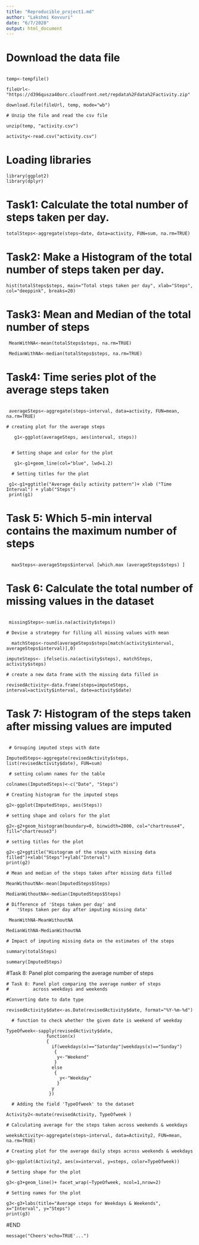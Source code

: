 ```yaml
---
title: "Reproducible_project1.md"
author: "Lakshmi Kovvuri"
date: "6/7/2020"
output: html_document
---
```

  
  # Download the data file
  
  ```{r}
  
  temp<-tempfile()
  
  fileUrl<-"https://d396qusza40orc.cloudfront.net/repdata%2Fdata%2Factivity.zip"
  
  download.file(fileUrl, temp, mode="wb")
  
  # Unzip the file and read the csv file
  
  unzip(temp, "activity.csv")
  
  activity<-read.csv("activity.csv")
  ```
  
  # Loading libraries
  
  ```{r}
  library(ggplot2)
  library(dplyr)
  ```
  # Task1: Calculate the total number of steps taken per day.
  
  ```{r}
  totalSteps<-aggregate(steps~date, data=activity, FUN=sum, na.rm=TRUE)
  ```
  # Task2: Make a Histogram of the total number of steps taken per day.
  
  ```{r}
  hist(totalSteps$steps, main="Total steps taken per day", xlab="Steps", col="deeppink", breaks=20)
  
  ```
  # Task3: Mean and Median of the total number of steps
  
  ```{r}
   MeanWithNA<-mean(totalSteps$steps, na.rm=TRUE)
  
   MedianWithNA<-median(totalSteps$steps, na.rm=TRUE)
  ```
  
  # Task4: Time series plot of the average steps taken 
  
  ```{r}
  
   averageSteps<-aggregate(steps~interval, data=activity, FUN=mean, na.rm=TRUE)
  ```
  
    # creating plot for the average steps
  ```{r}
     g1<-ggplot(averageSteps, aes(interval, steps))
  
  
    # Setting shape and color for the plot
  
     g1<-g1+geom_line(col="blue", lwd=1.2)
  
    # Setting titles for the plot
  
   g1<-g1+ggtitle("Average daily activity pattern")+ xlab ("Time Interval") + ylab("Steps")
   print(g1)
  
  ```
  
  # Task 5: Which 5-min interval contains the maximum number of steps
  
  ```{r}
  
    maxSteps<-averageSteps$interval [which.max (averageSteps$steps) ]
  
  ```
  
  # Task 6: Calculate the total number of missing values in the dataset
  ```{r}
  
   missingSteps<-sum(is.na(activity$steps))
  
  # Devise a strategey for filling all missing values with mean
  
    matchSteps<-round(averageSteps$steps[match(activity$interval, averageSteps$interval)],0)
  
  imputeSteps<- ifelse(is.na(activity$steps), matchSteps, activity$steps)
  
  # create a new data frame with the missing data filled in
  
  revisedActivity<-data.frame(steps=imputeSteps, interval=activity$interval, date=activity$date)
  ```
  
  # Task 7: Histogram of the steps taken after missing values are imputed 
  
  ```{r}
  
   # Grouping imputed steps with date
  
  ImputedSteps<-aggregate(revisedActivity$steps, list(revisedActivity$date), FUN=sum)
  
   # setting column names for the table
  
  colnames(ImputedSteps)<-c("Date", "Steps")
  
  # Creating histogram for the imputed steps
  
  g2<-ggplot(ImputedSteps, aes(Steps))
  
  # setting shape and colors for the plot
  
  g2<-g2+geom_histogram(boundary=0, binwidth=2000, col="chartreuse4", fill="chartreuse3")
  
  # setting titles for the plot
  
  g2<-g2+ggtitle("Histogram of the steps with missing data filled")+xlab("Steps")+ylab("Interval")
  print(g2)
  
  # Mean and median of the steps taken after missing data filled
  
  MeanWithoutNA<-mean(ImputedSteps$Steps)
  
  MedianWithoutNA<-median(ImputedSteps$Steps)
  
  # Difference of 'Steps taken per day' and
  #   'Steps taken per day after imputing missing data'
  
   MeanWithNA-MeanWithoutNA
  
  MedianWithNA-MedianWithoutNA
  
  # Impact of imputing missing data on the estimates of the steps
  
  summary(totalSteps)
  
  summary(ImputedSteps)
  ```
  #Task 8: Panel plot comparing the average number of steps 
  ```{r}
  # Task 8: Panel plot comparing the average number of steps 
  #         across weekdays and weekends
  
  #Converting date to date type
  
  revisedActivity$date<-as.Date(revisedActivity$date, format="%Y-%m-%d")
  
    # function to check whether the given date is weekend of weekday
  
  TypeOfweek<-sapply(revisedActivity$date, 
                 function(x)
                 {
                   if(weekdays(x)=="Saturday"|weekdays(x)=="Sunday")
                    {
                     y<-"Weekend"
                    }
                   else
                    {
                      y<-"Weekday"
                     }
                   y
                  })
  
    # Adding the field 'TypeOfweek' to the dataset
  
  Activity2<-mutate(revisedActivity, TypeOfweek )
  
  # Calculating average for the steps taken across weekends & weekdays
  
  weeksActivity<-aggregate(steps~interval, data=Activity2, FUN=mean, na.rm=TRUE)
  
  # Creating plot for the average daily steps across weekends & weekdays
  
  g3<-ggplot(Activity2, aes(x=interval, y=steps, color=TypeOfweek))
  
  # Setting shape for the plot
  
  g3<-g3+geom_line()+ facet_wrap(~TypeOfweek, ncol=1,nrow=2)
  
  # Setting names for the plot
  
  g3<-g3+labs(title="Average steps for Weekdays & Weekends", x="Interval", y="Steps")
  print(g3)
  
  ```
  #END
  ```{r}
  message("Cheers'echo=TRUE'...")
  ```
